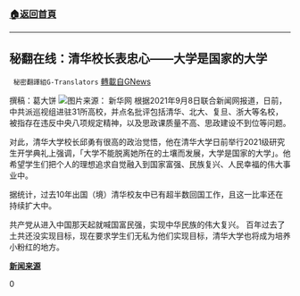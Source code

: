 ###  [:house:返回首頁](https://github.com/ourhimalayas/txt)
---


## 秘翻在线：清华校长表忠心——大学是国家的大学
` 秘密翻譯組G-Translators` [轉載自GNews](https://gnews.org/zh-hans/1534718/)

撰稿：葛大饼
![](https://assets.gnews.org/wp-content/uploads/2021/09/Screenshot-2021-09-15-224824.jpg)图片来源： 新华网
根据2021年9月8日联合新闻网报道，日前，中共派巡视组进驻31所高校，并点名批评包括清华、北大、复旦、浙大等名校，被指存在违反中央八项规定精神，以及思政课质量不高、思政建设不到位等问题。

对此，清华大学校长邱勇有很高的政治觉悟，他在清华大学日前举行2021级研究生开学典礼上强调，「大学不能脱离她所在的土壤而发展，大学是国家的大学」。他希望学生们把个人的理想追求自觉融入到国家富强、民族复兴、人民幸福的伟大事业中。

据统计，过去10年出国（境）清华校友中已有超半数回国工作，且这一比率还在持续扩大中。

共产党从进入中国那天起就喊国富民强，实现中华民族的伟大复兴。 百年过去了土共还没实现目标，现在要求学生们无私为他们实现目标，清华大学也将成为培养小粉红的地方。

**[新闻来源](https://udn.com/news/story/7332/5731015)**

0
